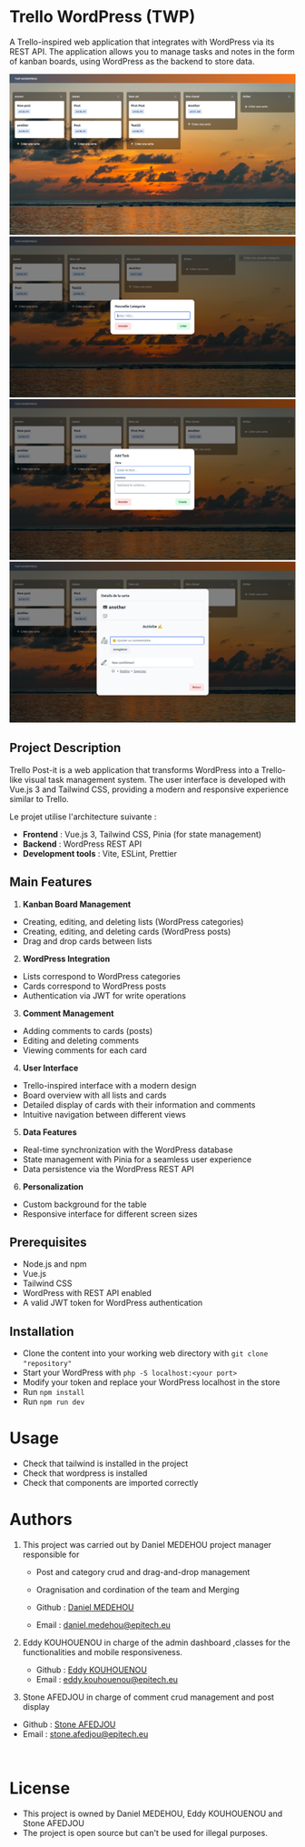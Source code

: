 # Trello WordPress (TWP)

A Trello-inspired web application that integrates with WordPress via its REST API. The application allows you to manage tasks and notes in the form of kanban boards, using WordPress as the backend to store data.

![capt1](./trello_postit/src/assets/img/cap1.png)
![capt2](./trello_postit/src/assets/img/cap2.png)
![capt3](./trello_postit/src/assets/img/cap3.png)
![capt4](./trello_postit/src/assets/img/cap4.png)

## Project Description
Trello Post-it is a web application that transforms WordPress into a Trello-like visual task management system. The user interface is developed with Vue.js 3 and Tailwind CSS, providing a modern and responsive experience similar to Trello.

Le projet utilise l'architecture suivante :
- **Frontend** : Vue.js 3, Tailwind CSS, Pinia (for state management)
- **Backend** : WordPress REST API
- **Development tools** : Vite, ESLint, Prettier

## Main Features

1. **Kanban Board Management**
- Creating, editing, and deleting lists (WordPress categories)
- Creating, editing, and deleting cards (WordPress posts)
- Drag and drop cards between lists

2. **WordPress Integration**
- Lists correspond to WordPress categories
- Cards correspond to WordPress posts
- Authentication via JWT for write operations

3. **Comment Management**
- Adding comments to cards (posts)
- Editing and deleting comments
- Viewing comments for each card

4. **User Interface**
- Trello-inspired interface with a modern design
- Board overview with all lists and cards
- Detailed display of cards with their information and comments
- Intuitive navigation between different views

5. **Data Features**
- Real-time synchronization with the WordPress database
- State management with Pinia for a seamless user experience
- Data persistence via the WordPress REST API

6. **Personalization**
- Custom background for the table
- Responsive interface for different screen sizes

## Prerequisites

- Node.js and npm
- Vue.js
- Tailwind CSS
- WordPress with REST API enabled
- A valid JWT token for WordPress authentication

## Installation

- Clone the content into your working web directory with `git clone "repository"`
- Start your WordPress with `php -S localhost:<your port>`
- Modify your token and replace your WordPress localhost in the store
- Run `npm install`
- Run `npm run dev`


# Usage

- Check that tailwind is installed in the project
- Check that wordpress is installed 
- Check that components are imported correctly

# Authors
1. This project was carried out by Daniel MEDEHOU project manager responsible for

   - Post and category crud and drag-and-drop management
   - Oragnisation and cordination of the team and Merging

   - Github : [Daniel MEDEHOU](https://github.com/Brandon22030)
   - Email : daniel.medehou@epitech.eu

2. Eddy KOUHOUENOU in charge of the admin dashboard ,classes for the functionalities and mobile responsiveness.
      
   * Github : [Eddy KOUHOUENOU](https://github.com/EddyKOUHOUENOU17)
   * Email : eddy.kouhouenou@epitech.eu

3.  Stone AFEDJOU in charge of comment crud management and post display
      
   * Github : [Stone AFEDJOU](https://github.com/stonefadel02)
   * Email : stone.afedjou@epitech.eu


<br>

# License

- This project is owned by Daniel MEDEHOU, Eddy KOUHOUENOU and Stone AFEDJOU 
- The project is open source but can't be used for illegal purposes.
